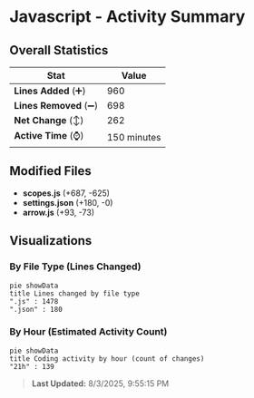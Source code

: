 # Javascript - Activity Summary 

## Overall Statistics

| Stat                   | Value                                                             |
| ---------------------- | ----------------------------------------------------------------- |
| **Lines Added** (➕)   | 960                                          |
| **Lines Removed** (➖) | 698                                        |
| **Net Change** (↕)    | 262                |
| **Active Time** (⌚)   | 150 minutes |


## Modified Files
- **scopes.js** (+687, -625)
- **settings.json** (+180, -0)
- **arrow.js** (+93, -73)

## Visualizations

### By File Type (Lines Changed)

```mermaid
pie showData
title Lines changed by file type
".js" : 1478
".json" : 180
```

### By Hour (Estimated Activity Count)

```mermaid
pie showData
title Coding activity by hour (count of changes)
"21h" : 139
```


> **Last Updated:** 8/3/2025, 9:55:15 PM